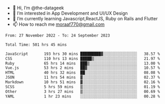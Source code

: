 - 👋 Hi, I’m @the-datageek
- 👀 I’m interested in App Development and UI/UX Design
- 🌱 I’m currently learning Javascript,ReactJS, Ruby on Rails and Flutter
- 📫 How to reach me moraaf770@gmail.com

<!---
the-datageek/the-datageek is a ✨ special ✨ repository because its `README.md` (this file) appears on your GitHub profile.
You can click the Preview link to take a look at your changes.
--->
<!--START_SECTION:waka-->

```txt
From: 27 November 2022 - To: 24 September 2023

Total Time: 501 hrs 45 mins

JavaScript       193 hrs 30 mins █████████▓░░░░░░░░░░░░░░░   38.57 %
CSS              110 hrs 13 mins █████▒░░░░░░░░░░░░░░░░░░░   21.97 %
Ruby             65 hrs 14 mins  ███▒░░░░░░░░░░░░░░░░░░░░░   13.00 %
Vue.js           53 hrs 2 mins   ██▓░░░░░░░░░░░░░░░░░░░░░░   10.57 %
HTML             40 hrs 32 mins  ██░░░░░░░░░░░░░░░░░░░░░░░   08.08 %
JSON             11 hrs 54 mins  ▓░░░░░░░░░░░░░░░░░░░░░░░░   02.37 %
Markdown         10 hrs 51 mins  ▓░░░░░░░░░░░░░░░░░░░░░░░░   02.16 %
SCSS             5 hrs 59 mins   ▒░░░░░░░░░░░░░░░░░░░░░░░░   01.19 %
Other            3 hrs 27 mins   ▒░░░░░░░░░░░░░░░░░░░░░░░░   00.69 %
YAML             1 hr 23 mins    ░░░░░░░░░░░░░░░░░░░░░░░░░   00.28 %
```

<!--END_SECTION:waka-->
